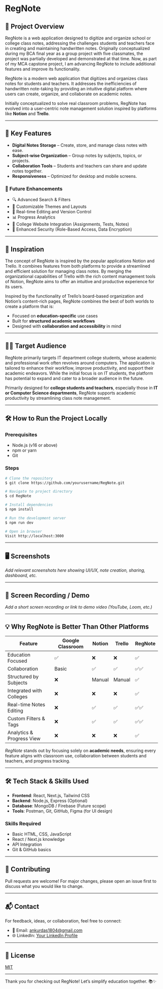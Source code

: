 # RegNote

## 📘 Project Overview
RegNote is a web application designed to digitize and organize school or college class notes, addressing the challenges students and teachers face in creating and maintaining handwritten notes. Originally conceptualized during my BCA final year as a group project with five classmates, the project was partially developed and demonstrated at that time. Now, as part of my MCA capstone project, I am advancing RegNote to include additional features and improve its functionality.

RegNote is a modern web application that digitizes and organizes class notes for students and teachers. It addresses the inefficiencies of handwritten note-taking by providing an intuitive digital platform where users can create, organize, and collaborate on academic notes. 

Initially conceptualized to solve real classroom problems, RegNote has evolved into a user-centric note management solution inspired by platforms like **Notion** and **Trello**.

---

## 🎯 Key Features
- **Digital Notes Storage** – Create, store, and manage class notes with ease.
- **Subject-wise Organization** – Group notes by subjects, topics, or projects.
- **Collaboration Tools** – Students and teachers can share and update notes together.
- **Responsiveness** – Optimized for desktop and mobile screens.

### 🚀 Future Enhancements
- 🔍 Advanced Search & Filters
- 🎨 Customizable Themes and Layouts
- 📂 Real-time Editing and Version Control
- 📊 Progress Analytics
- 🧩 College Website Integration (Assignments, Tests, Notes)
- 🔐 Enhanced Security (Role-Based Access, Data Encryption)

---

## 🧠 Inspiration
The concept of RegNote is inspired by the popular applications Notion and Trello. It combines features from both platforms to provide a streamlined and efficient solution for managing class notes. By merging the organizational capabilities of Trello with the rich content management tools of Notion, RegNote aims to offer an intuitive and productive experience for its users.

Inspired by the functionality of Trello’s board-based organization and Notion’s content-rich pages, RegNote combines the best of both worlds to create a platform that is:
- Focused on **education-specific** use cases
- Built for **structured academic workflows**
- Designed with **collaboration and accessibility** in mind

---

## 👨‍🎓 Target Audience
RegNote primarily targets IT department college students, whose academic and professional work often revolves around computers. The application is tailored to enhance their workflow, improve productivity, and support their academic endeavors. While the initial focus is on IT students, the platform has potential to expand and cater to a broader audience in the future.

Primarily designed for **college students and teachers**, especially those in **IT or Computer Science departments**, RegNote supports academic productivity by streamlining class note management.

---

## 🛠️ How to Run the Project Locally

### Prerequisites
- Node.js (v16 or above)
- npm or yarn
- Git

### Steps
```bash
# Clone the repository
$ git clone https://github.com/yourusername/RegNote.git

# Navigate to project directory
$ cd RegNote

# Install dependencies
$ npm install

# Run the development server
$ npm run dev

# Open in browser
Visit http://localhost:3000
```

---

## 🖥️ Screenshots
_Add relevant screenshots here showing UI/UX, note creation, sharing, dashboard, etc._

---

## 🎥 Screen Recording / Demo
_Add a short screen recording or link to demo video (YouTube, Loom, etc.)_

---

## 💡 Why RegNote is Better Than Other Platforms
| Feature                    | Google Classroom | Notion | Trello | RegNote |
|---------------------------|------------------|--------|--------|---------|
| Education Focused         | ✅               | ❌     | ❌     | ✅      |
| Collaboration             | Basic            | ✅     | ✅     | ✅✅    |
| Structured by Subjects    | ❌               | Manual | Manual | ✅      |
| Integrated with Colleges  | ❌               | ❌     | ❌     | ✅      |
| Real-time Notes Editing   | ❌               | ✅     | ✅     | ✅✅    |
| Custom Filters & Tags     | ❌               | ✅     | ✅     | ✅✅    |
| Analytics & Progress View | ❌               | ❌     | ❌     | ✅      |

_RegNote_ stands out by focusing solely on **academic needs**, ensuring every feature aligns with classroom use, collaboration between students and teachers, and progress tracking.

---

## 🛠️ Tech Stack & Skills Used
- **Frontend**: React, Next.js, Tailwind CSS
- **Backend**: Node.js, Express (Optional)
- **Database**: MongoDB / Firebase (Future scope)
- **Tools**: Postman, Git, GitHub, Figma (for UI design)

### Skills Required
- Basic HTML, CSS, JavaScript
- React / Next.js knowledge
- API Integration
- Git & GitHub basics

---

## 🙌 Contributing
Pull requests are welcome! For major changes, please open an issue first to discuss what you would like to change.

---

## 📬 Contact
For feedback, ideas, or collaboration, feel free to connect:
- 📧 Email: ankurdas1804@gmail.com
- 🌐 LinkedIn: [Your LinkedIn Profile](www.linkedin.com/in/ankur-das-b71769248)

---

## 📄 License
[MIT](LICENSE)

---

Thank you for checking out RegNote! Let’s simplify education together. 📚✨
